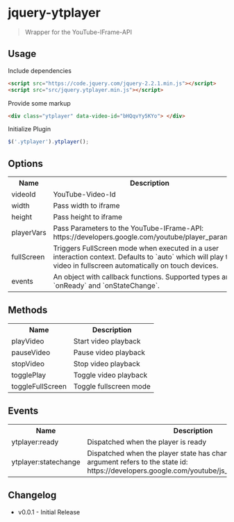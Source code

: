 jquery-ytplayer
==============

> Wrapper for the YouTube-IFrame-API

Usage
-----

Include dependencies

```html
<script src="https://code.jquery.com/jquery-2.2.1.min.js"></script>
<script src="src/jquery.ytplayer.min.js"></script>
```

Provide some markup

```html
<div class="ytplayer" data-video-id="bHQqvYy5KYo"> </div>
```

Initialize Plugin

```js
$('.ytplayer').ytplayer();
```

Options
-------
<table>
  <tr>
    <th>Name</th><th>Description</th>
  </tr>
  <tr>
    <td>videoId</td><td>YouTube-Video-Id</td>
  </tr>
  <tr>
    <td>width</td><td>Pass width to iframe</td>
  </tr>
  <tr>
    <td>height</td><td>Pass height to iframe</td>
  </tr>
  <tr>
    <td>playerVars</td><td>Pass Parameters to the YouTube-IFrame-API: https://developers.google.com/youtube/player_parameters</td>
  </tr>
  <tr>
    <td>fullScreen</td><td>Triggers FullScreen mode when executed in a user interaction context. Defaults to `auto` which will play the video in fullscreen automatically on touch devices.</td>
  </tr>
  <tr>
    <td>events</td><td>An object with callback functions. Supported types are `onReady` and `onStateChange`.</td>
  </tr>
</table>


Methods
-------
<table>
  <tr>
    <th>Name</th><th>Description</th>
  </tr>
  <tr>
    <td>playVideo</td><td>Start video playback</td>
  </tr>
  <tr>
    <td>pauseVideo</td><td>Pause video playback</td>
  </tr>
  <tr>
    <td>stopVideo</td><td>Stop video playback</td>
  </tr>
  <tr>
    <td>togglePlay</td><td>Toggle video playback</td>
  </tr>
  <tr>
    <td>toggleFullScreen</td><td>Toggle fullscreen mode</td>
  </tr>
</table>

Events
------
<table>
  <tr>
    <th>Name</th><th>Description</th>
  </tr>
  <tr>
    <td>ytplayer:ready</td><td>Dispatched when the player is ready</td>
  </tr>
  <tr>
    <td>ytplayer:statechange</td><td>Dispatched when the player state has changed. Second argument refers to the state id: https://developers.google.com/youtube/js_api_reference#Events</td>
  </tr>
</table>

## Changelog

* v0.0.1 - Initial Release